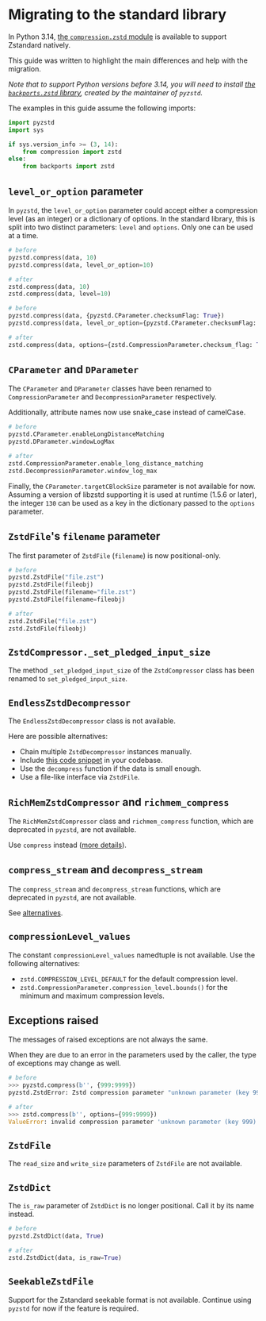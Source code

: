 # Migrating to the standard library

In Python 3.14, [the `compression.zstd` module](https://docs.python.org/3.14/library/compression.zstd.html) is available to support Zstandard natively.

This guide was written to highlight the main differences and help with the migration.

_Note that to support Python versions before 3.14, you will need to install [the `backports.zstd` library](https://github.com/Rogdham/backports.zstd), created by the maintainer of `pyzstd`._

The examples in this guide assume the following imports:

```python
import pyzstd
import sys

if sys.version_info >= (3, 14):
    from compression import zstd
else:
    from backports import zstd
```

## `level_or_option` parameter

In `pyzstd`, the `level_or_option` parameter could accept either a compression level (as an integer) or a dictionary of options. In the standard library, this is split into two distinct parameters: `level` and `options`. Only one can be used at a time.

```python
# before
pyzstd.compress(data, 10)
pyzstd.compress(data, level_or_option=10)

# after
zstd.compress(data, 10)
zstd.compress(data, level=10)
```

```python
# before
pyzstd.compress(data, {pyzstd.CParameter.checksumFlag: True})
pyzstd.compress(data, level_or_option={pyzstd.CParameter.checksumFlag: True})

# after
zstd.compress(data, options={zstd.CompressionParameter.checksum_flag: True})
```

## `CParameter` and `DParameter`

The `CParameter` and `DParameter` classes have been renamed to `CompressionParameter` and `DecompressionParameter` respectively.

Additionally, attribute names now use snake_case instead of camelCase.

```python
# before
pyzstd.CParameter.enableLongDistanceMatching
pyzstd.DParameter.windowLogMax

# after
zstd.CompressionParameter.enable_long_distance_matching
zstd.DecompressionParameter.window_log_max
```

Finally, the `CParameter.targetCBlockSize` parameter is not available for now. Assuming a version of libzstd supporting it is used at runtime (1.5.6 or later), the integer `130` can be used as a key in the dictionary passed to the `options` parameter.

## `ZstdFile`'s `filename` parameter

The first parameter of `ZstdFile` (`filename`) is now positional-only.

```python
# before
pyzstd.ZstdFile("file.zst")
pyzstd.ZstdFile(fileobj)
pyzstd.ZstdFile(filename="file.zst")
pyzstd.ZstdFile(filename=fileobj)

# after
zstd.ZstdFile("file.zst")
zstd.ZstdFile(fileobj)
```

## `ZstdCompressor._set_pledged_input_size`

The method `_set_pledged_input_size` of the `ZstdCompressor` class has been renamed to `set_pledged_input_size`.

## `EndlessZstdDecompressor`

The `EndlessZstdDecompressor` class is not available.

Here are possible alternatives:

- Chain multiple `ZstdDecompressor` instances manually.
- Include [this code snippet](https://gist.github.com/Rogdham/e2d694cee709e75240a1fd5278e99666#file-endless_zstd_decompressor-py) in your codebase.
- Use the `decompress` function if the data is small enough.
- Use a file-like interface via `ZstdFile`.

## `RichMemZstdCompressor` and `richmem_compress`

The `RichMemZstdCompressor` class and `richmem_compress` function, which are deprecated in `pyzstd`, are not available.

Use `compress` instead ([more details](./deprecated.md#richmem-compress)).

## `compress_stream` and `decompress_stream`

The `compress_stream` and `decompress_stream` functions, which are deprecated in `pyzstd`, are not available.

See [alternatives](./deprecated.md#compress-stream).

## `compressionLevel_values`

The constant `compressionLevel_values` namedtuple is not available. Use the following alternatives:

- `zstd.COMPRESSION_LEVEL_DEFAULT` for the default compression level.
- `zstd.CompressionParameter.compression_level.bounds()` for the minimum and maximum compression levels.

## Exceptions raised

The messages of raised exceptions are not always the same.

When they are due to an error in the parameters used by the caller, the type of exceptions may change as well.

```python
# before
>>> pyzstd.compress(b'', {999:9999})
pyzstd.ZstdError: Zstd compression parameter "unknown parameter (key 999)" is invalid. (zstd v1.5.7)

# after
>>> zstd.compress(b'', options={999:9999})
ValueError: invalid compression parameter 'unknown parameter (key 999)'
```

## `ZstdFile`

The `read_size` and `write_size` parameters of `ZstdFile` are not available.

## `ZstdDict`

The `is_raw` parameter of `ZstdDict` is no longer positional. Call it by its name instead.

```python
# before
pyzstd.ZstdDict(data, True)

# after
zstd.ZstdDict(data, is_raw=True)
```

## `SeekableZstdFile`

Support for the Zstandard seekable format is not available. Continue using `pyzstd` for now if the feature is required.
